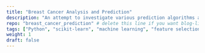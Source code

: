 ```yaml
---
title: "Breast Cancer Analysis and Prediction"
description: "An attempt to investigate various prediction algorithms applying advanced machine learning techniques on the Breast Cancer Wisconsin Dataset, obtained from Kaggle. Work in progress..."
repo: "breast_cancer_prediction" # delete this line if you want blog-like posts for projects
tags: ["Python", "scikit-learn", "machine learning", "feature selection", "Pandas", "IPython notebook"]
weight: 1
draft: false
---
```

